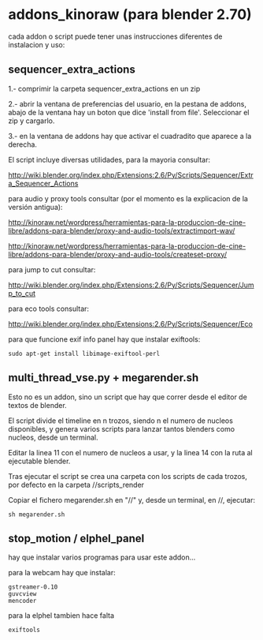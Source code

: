 addons_kinoraw (para blender 2.70)
===================================

cada addon o script puede tener unas instrucciones diferentes de instalacion y uso:


sequencer_extra_actions
-----------------------

1.- comprimir la carpeta sequencer_extra_actions en un zip

2.- abrir la ventana de preferencias del usuario, en la pestana de addons, abajo de la ventana hay un boton que dice 'install from file'. Seleccionar el zip y cargarlo.

3.- en la ventana de addons hay que activar el cuadradito que aparece a la derecha.

El script incluye diversas utilidades, para la mayoria consultar:

http://wiki.blender.org/index.php/Extensions:2.6/Py/Scripts/Sequencer/Extra_Sequencer_Actions

para audio y proxy tools consultar (por el momento es la explicacion de la versión antigua):

http://kinoraw.net/wordpress/herramientas-para-la-produccion-de-cine-libre/addons-para-blender/proxy-and-audio-tools/extractimport-wav/

http://kinoraw.net/wordpress/herramientas-para-la-produccion-de-cine-libre/addons-para-blender/proxy-and-audio-tools/createset-proxy/

para jump to cut consultar:

http://wiki.blender.org/index.php/Extensions:2.6/Py/Scripts/Sequencer/Jump_to_cut

para eco tools consultar:

http://wiki.blender.org/index.php/Extensions:2.6/Py/Scripts/Sequencer/Eco

para que funcione exif info panel hay que instalar exiftools:

    sudo apt-get install libimage-exiftool-perl

multi_thread_vse.py + megarender.sh
-------------------------------

Esto no es un addon, sino un script que hay que correr desde el editor de textos de blender. 

El script divide el timeline en n trozos, siendo n el numero de nucleos disponibles, y genera varios scripts para lanzar tantos blenders como nucleos, desde un terminal.

Editar la linea 11 con el numero de nucleos a usar, y la linea 14 con la ruta al ejecutable blender.

Tras ejecutar el script se crea una carpeta con los scripts de cada trozos, por defecto en la carpeta //scripts_render

Copiar el fichero megarender.sh en "//" y, desde un terminal, en //, ejecutar:

    sh megarender.sh

stop_motion / elphel_panel
------------------------

hay que instalar varios programas para usar este addon...

para la webcam hay que instalar:

    gstreamer-0.10
    guvcview
    mencoder

para la elphel tambien hace falta

    exiftools

